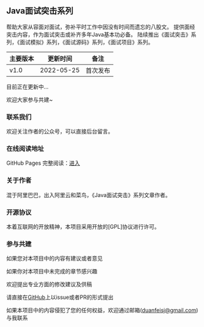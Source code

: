 ## Java面试突击系列

帮助大家从容面对面试，弥补平时工作中因没有时间而遗忘的八股文。 提供面经突击内容，作为面试突击或补齐多年Java基本功必备。 
陆续推出《面试突击》系列，《面试模拟》系列，《面试源码》系列，《面试项目》系列。

| 主要版本 | 更新时间       | 备注             |
| ---- | ---------- | -------------- |
| v1.0 | 2022-05-25  | 首次发布           |


目前正在更新中... 

欢迎大家参与共建~

### 联系我们

欢迎关注作者的公众号，可以直接后台留言。




### 在线阅读地址

GitHub Pages 完整阅读：[进入](https://df007df.github.io/interviewAssaultJava/)



### 关于作者

混于阿里巴巴，出入阿里云和菜鸟，《Java面试突击》系列文章作者。


### 开源协议

本着互联网的开放精神，本项目采用开放的[GPL]协议进行许可。


### 参与共建

如果您对本项目中的内容有建议或者意见

如果你对本项目中未完成的章节感兴趣

欢迎提出专业方面的修改建议及供稿

请直接在[GitHub](https://github.com/df007df/interviewAssaultJava)上以issue或者PR的形式提出

如果本项目中的内容侵犯了您的任何权益，欢迎通过邮箱(duanfeisj@gmail.com)与我联系
